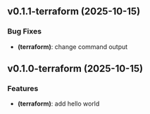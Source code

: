 ## v0.1.1-terraform (2025-10-15)

### Bug Fixes

- **(terraform)**: change command output

## v0.1.0-terraform (2025-10-15)

### Features

- **(terraform)**: add hello world
